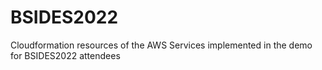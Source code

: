 # BSIDES2022
Cloudformation resources of the AWS Services implemented in the demo for BSIDES2022 attendees
